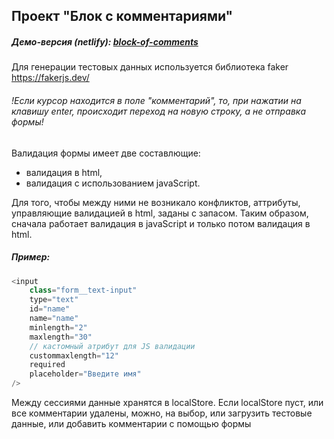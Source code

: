 ## Проект "Блок с комментариями"
##### Демо-версия (netlify): [block-of-comments](block-of-comments.netlify.app)
Для генерации тестовых данных используется библиотека faker
https://fakerjs.dev/

###### !Если курсор находится в поле "комментарий", то, при нажатии на клавишу enter, происходит переход на новую строку, а не отправка формы!

Валидация формы имеет две составлющие:

- валидация в html,
- валидация с использованием javaScript.

Для того, чтобы между ними не возникало конфликтов, аттрибуты,
управляющие валидацией в html, заданы с запасом. Таким образом, сначала работает валидация в
javaScript и только потом валидация в html.

##### Пример:

```javascript
<input
	class="form__text-input"
	type="text"
	id="name"
	name="name"
	minlength="2"
	maxlength="30"
	// кастомный атрибут для JS валидации
	custommaxlength="12"
	required
	placeholder="Введите имя"
/>
```

Между сессиями данные хранятся в localStore. Если localStore пуст, или все комментарии удалены, можно, на выбор, или загрузить тестовые данные, или добавить комментарии с помощью формы
